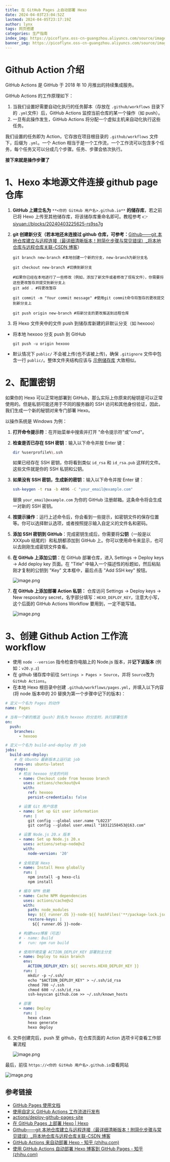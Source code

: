 ```yaml
---
title: 在 GitHub Pages 上自动部署 Hexo
date: 2024-04-03T23:04:52Z
lastmod: 2024-04-05T23:17:19Z
author: lynx
tags: 网页搭建
categories: 生产指南
index_img: https://picoflynx.oss-cn-guangzhou.aliyuncs.com/source/images/siyuanpic/20240405230721.png
banner_img: https://picoflynx.oss-cn-guangzhou.aliyuncs.com/source/images/siyuanpic/20240405230721.png
---
```


# Github Action 介绍

GitHub Actions 是 GitHub 于 2018 年 10 月推出的持续集成服务。

GitHub Actions 的工作原理如下：

1. 当我们设置好需要自动化执行的任务脚本（存放在 `.github/workflows`​ 目录下的 `.yml`​ 文件）后，GitHub Actions 监控当前仓库的某一个操作（如 push）。
2. 一旦有此操作发生，GitHub Actions 将分配一个虚拟主机来自动化执行这些任务。

我们设置的任务即为 Action，它存放在项目根目录的 `.github/workflows`​ 文件下，后缀为 `.yml`​。一个 Action 相当于是一个工作流，一个工作流可以包含多个任务，每个任务又可以分成几个步骤。任务、步骤会依次执行。

**接下来就是操作步骤了**

# 1、Hexo 本地源文件连接 github page 仓库

1. **GitHub 上建立名为**  `**<你的 GitHub 用户名>.github.io**` **的储存库**，若之前已将 Hexo 上传至其他储存库，将该储存库重命名即可。教程参考 👉[siyuan://blocks/20240403225625-rs9ss7g](siyuan://blocks/20240403225625-rs9ss7g)
2. **git 创建新分支（若本地还未连接过 github 仓库，可参考：**​[Github——git 本地仓库建立与远程连接（最详细清晰版本！附简化步骤与常见错误）_将本地仓库与远程仓库关联-CSDN 博客](https://blog.csdn.net/qq_29493173/article/details/113094143)）

   ```git
   git branch new-branch #本地创建一个新的分支，new-branch为新分支名
   
   git checkout new-branch #切换到新分支
   
   #如果你已经在本地进行了一些修改（例如，添加了新文件或者修改了现有文件），你需要将这些更改暂存并提交到新分支上
   git add . #将更改暂存
   
   git commit -m "Your commit message" #使用git commit命令将暂存的更改提交到新分支上
   
   git push origin new-branch #将新分支的更改推送到远程仓库
   ```
3. 将 Hexo 文件夹中的文件 push 到储存库新建的非默认分支（如 hexooo）

* 将本地 hexooo 分支 push 到 GitHub

  ```
  git push -u origin hexooo
  ```
* 默认情况下 `public/`​ 不会被上传(也不该被上传)，确保 `.gitignore`​ 文件中包含一行 `public/`​。整体文件夹结构应该与 [示例储存库](https://github.com/hexojs/hexo-starter) 大致相似。

# 2、配置密钥

如果你的 Hexo 可以正常地部署到 GitHub，那么实际上你原来的秘钥是可以正常使用的。但是私钥可能还用于不同的服务器的 SSH 访问和其他身份验证，因此，我们生成一个新的秘钥对来专门部署 Hexo。

以操作系统是 Windows 为例：

1. **打开命令提示符**：在开始菜单中搜索并打开 "命令提示符"或"cmd"。
2. **检查是否已存在 SSH 密钥**：输入以下命令并按 Enter 键：

   ```bash
   dir %userprofile%\.ssh
   ```

   如果已经存在 SSH 密钥，你将看到类似 `id_rsa`​ 和 `id_rsa.pub`​ 这样的文件。这些文件就是你的 SSH 私钥和公钥。
3. **如果没有 SSH 密钥，生成新的密钥**：输入以下命令并按 Enter 键：

   ```bash
   ssh-keygen -t rsa -b 4096 -C "your_email@example.com"
   ```

   替换 `your_email@example.com`​ 为你的 GitHub 注册邮箱。这条命令将会生成一对新的 SSH 密钥。
4. **按提示操作**：运行上述命令后，你会看到一些提示，如密钥文件的保存位置等。你可以选择默认选项，或者按照提示输入自定义的文件名和密码。
5. **添加 SSH 密钥到 GitHub**：完成密钥生成后，你需要将**公钥**（一般是以 XXXpub 结尾的）和私钥都添加到 GitHub 上。你可以使用命令来显示，也可以去刚刚生成密钥文件查看。
6. **在 GitHub 上添加公钥**：在 GitHub 部署仓库，进入 Settings -> Deploy keys -> Add deploy key 页面。在 "Title" 中输入一个描述性的标题如，然后粘贴刚才复制的公钥到 "Key" 文本框中，最后点击 "Add SSH key" 按钮。

   ![image.png](https://picoflynx.oss-cn-guangzhou.aliyuncs.com/source/images/siyuanpic/20240405222023.png "Deploy keys页面")
7. **在 GitHub 上添加部署 Action 私钥：** 仓库访问 Settings -> Deploy keys -> New respository secret，名字部分填写：`HEXO_DEPLOY_KEY`​，注意大小写，这个后面的 GitHub Actions Workflow 要用到，一定不能写错。

   ![image.png](https://picoflynx.oss-cn-guangzhou.aliyuncs.com/source/images/siyuanpic/20240405222337.png "Action secret页面")

# 3、创建 Github Action 工作流 workflow

* 使用 `node --version`​ 指令检查你电脑上的 Node.js 版本，并**记下该版本** (例如：`v20.y.z`​)
* 在 github 储存库中前往 `Settings > Pages > Source`​，并将 `Source`​ 改为 `GitHub Actions`​。
* 在本地 Hexo 根目录中创建 `.github/workflows/pages.yml`​，并填入以下内容 (将 node 版本中的 20 替换为第一个步骤中记下的版本)：

```yml
# 定义一个名为 Pages 的动作
name: Pages

# 当有一个新的推送（push）到名为 hexooo 的分支时，执行部署任务
on:
  push:
    branches:
      - hexooo

# 定义一个名为 build-and-deploy 的 job
jobs:
  build-and-deploy:
    # 在 Ubuntu 最新版本上运行此 job
    runs-on: ubuntu-latest
    steps:
      # 检出 hexooo 分支的代码
      - name: Checkout code from hexooo branch
        uses: actions/checkout@v4
        with:
          ref: hexooo
          persist-credentials: false

      # 设置 Git 用户信息
      - name: Set up Git user information
        run: |
          git config --global user.name "L0223"
          git config --global user.email "18312158453@163.com"

      # 设置 Node.js 20.x 版本
      - name: Set up Node.js 20.x
        uses: actions/setup-node@v2
        with:
          node-version: '20'
  
      # 全局安装 Hexo
      - name: Install Hexo globally
        run: |
          npm install -g hexo-cli
          npm install

      # 缓存 NPM 依赖
      - name: Cache NPM dependencies
        uses: actions/cache@v2
        with:
          path: node_modules
          key: ${{ runner.OS }}-node-${{ hashFiles('**/package-lock.json') }}
          restore-keys: |
            ${{ runner.OS }}-node-

      # 构建hexo博客（可选）
      # - name: Build
      #   run: npm run build

      # 使用环境变量 ACTION_DEPLOY_KEY 部署到主分支
      - name: Deploy to main branch
        env:
          ACTION_DEPLOY_KEY: ${{ secrets.HEXO_DEPLOY_KEY }}
        run: |
          mkdir -p ~/.ssh/
          echo "$ACTION_DEPLOY_KEY" > ~/.ssh/id_rsa
          chmod 700 ~/.ssh
          chmod 600 ~/.ssh/id_rsa
          ssh-keyscan github.com >> ~/.ssh/known_hosts

      # 部署
      - name: Deploy
        run: |
          hexo clean
          hexo generate
          hexo deploy
```

6. 文件创建完后，push 至 github，在仓库页面的 Action 选项卡可查看工作部署流程

   ![image.png](https://picoflynx.oss-cn-guangzhou.aliyuncs.com/source/images/siyuanpic/20240405230309.png "Action部署页面")

最后，前往 `https://<你的 GitHub 用户名>.github.io`​ 查看网站

![image.png](https://picoflynx.oss-cn-guangzhou.aliyuncs.com/source/images/siyuanpic/20240405230721.png "部署成功")

## 参考链接

* [GitHub Pages 使用文档](https://docs.github.com/zh/pages)
* [使用自定义 GitHub Actions 工作流进行发布](https://docs.github.com/zh/pages/getting-started-with-github-pages/configuring-a-publishing-source-for-your-github-pages-site#%E4%BD%BF%E7%94%A8%E8%87%AA%E5%AE%9A%E4%B9%89-github-actions-%E5%B7%A5%E4%BD%9C%E6%B5%81%E8%BF%9B%E8%A1%8C%E5%8F%91%E5%B8%83)
* [actions/deploy-github-pages-site](https://github.com/marketplace/actions/deploy-github-pages-site)
* [在 GitHub Pages 上部署 Hexo | Hexo](https://hexo.io/zh-cn/docs/github-pages)
* [Github——git 本地仓库建立与远程连接（最详细清晰版本！附简化步骤与常见错误）_将本地仓库与远程仓库关联-CSDN 博客](https://blog.csdn.net/qq_29493173/article/details/113094143)
* [GitHub Actions 来自动部署 Hexo - 知乎 (zhihu.com)](https://zhuanlan.zhihu.com/p/170563000)
* [使用 GitHub Actions 自动部署 Hexo 博客到 GitHub Pages - 知乎 (zhihu.com)](https://zhuanlan.zhihu.com/p/161969042#:~:text=%E4%BD%BF%E7%94%A8%20GitHub%20Actions%20%E8%87%AA%E5%8A%A8%E9%83%A8%E7%BD%B2%20Hexo%20%E5%8D%9A%E5%AE%A2%E5%88%B0%20GitHub%20Pages,%E5%BC%80%E5%8F%91%E6%BA%90%E7%A0%81%E3%80%82%20...%203%20%E9%83%A8%E7%BD%B2%20%E6%9C%80%E5%90%8E%EF%BC%8C%E6%88%91%E4%BB%AC%E5%8F%AA%E9%9C%80%E8%A6%81%E5%B0%86%E6%BA%90%E7%A0%81%E6%8E%A8%E9%80%81%E5%88%B0%E6%8C%87%E5%AE%9A%E5%88%86%E6%94%AF%EF%BC%8CGitHub%20Actions%20%E5%B0%B1%E4%BC%9A%E8%87%AA%E5%8A%A8%E5%B8%AE%E6%88%91%E4%BB%AC%E9%83%A8%E7%BD%B2%E9%A1%B9%E7%9B%AE%E5%95%A6%E3%80%82%20)

‍
